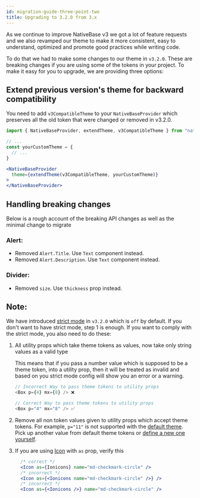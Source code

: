 ```yaml
---
id: migration-guide-three-point-two
title: Upgrading to 3.2.0 from 3.x
---
```


As we continue to improve NativeBase v3 we got a lot of feature requests and we also revamped our theme to make it more consistent, easy to understand, optimized and promote good practices while writing code.

To do that we had to make some changes to our theme in `v3.2.0`. These are breaking changes if you are using some of the tokens in your project. To make it easy for you to upgrade, we are providing three options:

## Extend previous version's theme for backward compatibility

You need to add `v3CompatibleTheme` to your `NativeBaseProvider` which preserves all the old token that were changed or removed in v3.2.0.

```jsx
import { NativeBaseProvider, extendTheme, v3CompatibleTheme } from "native-base";

// ...
const yourCustomTheme = {
  // ...
}

<NativeBaseProvider
  theme={extendTheme(v3CompatibleTheme, yourCustomTheme)}
>
</NativeBaseProvider>
```

## Handling breaking changes

Below is a rough account of the breaking API changes as well as the minimal change to migrate


### Alert:

* Removed `Alert.Title`. Use `Text` component instead.
* Removed `Alert.Description`. Use `Text` component instead.

### Divider:

* Removed `size`. Use `thickness` prop instead.


## Note:

We have introduced [strict mode](../strict-mode.md) in `v3.2.0` which is `off` by default. If you don't want to have strict mode, step 1 is enough. If you want to comply with the strict mode, you also need to do these:

   1. All utility props which take theme tokens as values, now take only string values as a valid type

      This means that if you pass a number value which is supposed to be a theme token, into a utility prop, then it will be treated as invalid and based on you strict mode config will show you an error or a warning.

      ```js
      // Incorrect Way to pass theme tokens to utility props
      <Box p={4} mx={8} /> ❌

      ```

      ```js
      // Correct Way to pass theme tokens to utility props
      <Box p="4" mx="8" /> ✅
      ```

   2. Remove all non token values given to utility props which accept theme tokens. For example, `p="11"` is not supported with the [default theme](../default-theme.md). Pick up another value from default theme tokens or [define a new one yourself](../customizingTheme.md).
   3. If you are using [Icon](../icon.md) with `as` prop, verify this
      ```jsx
        /* correct */
        <Icon as={Ionicons} name="md-checkmark-circle" />
        /* incorrect */
        <Icon as={<Ionicons name="md-checkmark-circle" />} />
        /* incorrect */
        <Icon as={<Ionicons />} name="md-checkmark-circle" />
        